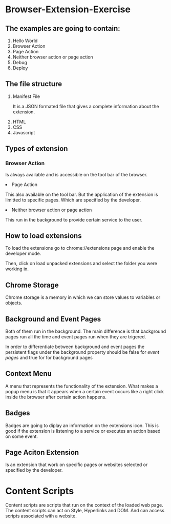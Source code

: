 # Browser-Extension-Exercise

## The examples are going to contain:
<ol>
<li>Hello World</li>
<li>Browser Action</li>
<li>Page Action</li>
<li>Neither browser action or page action</li>
<li>Debug</li>
<li>Deploy</li>
</ol>

<h2>The file structure</h2>
<ol>
    <li>Manifest File<br/><p>It is a JSON formated file that gives a complete information about the extension.</p></li>
    <li>HTML</li>
    <li>CSS</li>
    <li>Javascript</li>
</ol>

<h2>Types of extension</h2>
<h3>Browser Action</h3>
<p>Is always available and is accessible on the tool bar of the browser.</p>
<li>Page Action</li>
<p>This also available on the tool bar. But the application of the extension is limitted to specific pages. Which are specified by the developer.</p>
<li>Neither browser action or page action</li>
<p>This run in the background to provide certain service to the user.</p>

<h2>How to load extensions</h2>
<p>To load the extensions go to chrome://extensions page and enable the developer mode.</p>
<p>Then, click on load unpacked extensions and select the folder you were working in.</p>
<h2>Chrome Storage</h2>
<p>Chrome storage is a memory in which we can store values to variables or objects.</p>

<h2>Background and Event Pages</h2>
<p>
Both of them run in the background. The main difference is that background pages run all the time and event pages run when they are trigered.
</p>
<p>In order to differentiate between background and event pages the persistent flags under the background property should be false for <em>event pages</em> and true for <em></em> for background pages</p>

<h2>Context Menu</h2>
<p>A menu that represents the functionality of the extension. What makes a popup menu is that it appears when a certain event occurs like a right click inside the browser after certain action happens.</p>

<h2> Badges</h2>
<p>
Badges are going to diplay an information on the extensions icon. This is good if the extension is listening to a service or executes an action based on some event.
</p>

<h2>Page Aciton Extension</h2>
<p>
Is an extension that work on specific pages or websites selected or specified by the developer.
</p>

<h1>Content Scripts</h1>
<p>
Content scripts are scripts that run on the context of the loaded web page. 
The content scripts can act on Style, Hyperlinks and DOM. And can access scripts associated with a website.
</p>